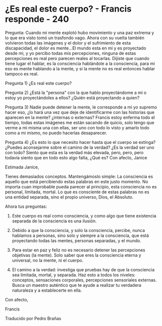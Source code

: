 # ¿Es real este cuerpo? - Francis responde - 240

Pregunta: Cuando mi mente explotó hubo movimiento y una paz extrema y lo que era visto tomó un trasfondo vago. Ahora con su vuelta también volvieron todas las imágenes y el dolor y el sufrimiento de esta discapacidad, el dolor es mente…El mundo esta en mi y es proyectado desde mi, y yo percibo todas mis percepciones, ninguna de estas percepciones es real pero parecen reales al tocarlas. Dijiste que cuando tiene lugar el hablar, es la consciencia hablándole a la consciencia, para mi eso es mente hablando a la mente, y si la mente no es real entonces hablar tampoco es real.

Pregunta 1) ¿Es real este cuerpo?

Pregunta 2) ¿Está la "persona" con la que hablo proyectándome a mi o estoy yo proyectándoles a ellos? ¿Quién está proyectando a quien?

Pregunta 3) Nadie puede detener la mente, le corresponde a mi yo supremo hacer eso, ¿lo hará una vez que deje de identificarme con las historias que aparecen en la mente? ¿internas o externas? Francis estoy enferma todo el tiempo, todas estas imágenes me están sacando de quicio, solo tengo que verme a mi misma una con ellas, ser uno con todo lo visto y amarlo todo como a mi mismo, no puedo hacerlas desaparecer.

Pregunta 4) ¿Es esto lo que necesito hacer hasta que el cuerpo se extinga? ¿Puedes aconsejarme sobre el camino de la verdad? ¿Es la verdad ser uno con todo? Siento que esta es la verdad más elevada, pero, pero, pero todavía siento que en todo esto algo falta, ¿Qué es? Con afecto, Janice

Estimada Janice,

Tienes demasiados conceptos. Mantengámoslo simple: La consciencia es aquello que está percibiendo estas palabras en este justo momento. No importa cuan improbable pueda parecer al principio, esta consciencia no es personal, limitada, mortal. Lo que es consciente de estas palabras no es una entidad separada, sino el propio universo, Dios, el Absoluto.

Ahora tus preguntas:

1. Este cuerpo es real como consciencia, y como algo que tiene existencia separada de la consciencia es una ilusión.

2. Debido a que la consciencia, y solo la consciencia, percibe, nunca hablamos a personas, sino solo y siempre a la consciencia, que está proyectando todas las mentes, personas separadas, y el mundo.

3. Para estar en paz y feliz no es necesario detener las percepciones objetivas (la mente). Solo saber que eres la consciencia eterna y universal, no la mente, ni el cuerpo.

4. El camino a la verdad: investiga que pruebas hay de que la consciencia sea limitada, mortal, y separada. Haz esto a todos los niveles: conceptos, sensaciones corporales, percepciones sensoriales externas. Busca un maestro auténtico que te ayude a realizar tu verdadera naturaleza y a establecerte en ella.

Con afecto,

Francis

Traducido por Pedro Brañas

